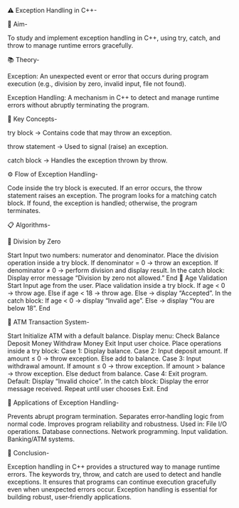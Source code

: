 ⚠️ Exception Handling in C++-

🎯 Aim-

To study and implement exception handling in C++, using try, catch, and throw to manage runtime errors gracefully.

📚 Theory-

Exception: An unexpected event or error that occurs during program execution (e.g., division by zero, invalid input, file not found).

Exception Handling: A mechanism in C++ to detect and manage runtime errors without abruptly terminating the program.

🔑 Key Concepts-

try block → Contains code that may throw an exception.

throw statement → Used to signal (raise) an exception.

catch block → Handles the exception thrown by throw.

⚙️ Flow of Exception Handling-

Code inside the try block is executed.
If an error occurs, the throw statement raises an exception.
The program looks for a matching catch block.
If found, the exception is handled; otherwise, the program terminates.

📋 Algorithms-

🧾 Division by Zero

Start
Input two numbers: numerator and denominator.
Place the division operation inside a try block.
If denominator = 0 → throw an exception.
If denominator ≠ 0 → perform division and display result.
In the catch block:
Display error message “Division by zero not allowed.”
End
🧾 Age Validation
Start
Input age from the user.
Place validation inside a try block.
If age < 0 → throw age.
Else if age < 18 → throw age.
Else → display “Accepted”.
In the catch block:
If age < 0 → display “Invalid age”.
Else → display “You are below 18”.
End

🧾 ATM Transaction System-

Start
Initialize ATM with a default balance.
Display menu:
Check Balance
Deposit Money
Withdraw Money
Exit
Input user choice.
Place operations inside a try block:
Case 1: Display balance.
Case 2: Input deposit amount.
If amount ≤ 0 → throw exception.
Else add to balance.
Case 3: Input withdrawal amount.
If amount ≤ 0 → throw exception.
If amount > balance → throw exception.
Else deduct from balance.
Case 4: Exit program.
Default: Display “Invalid choice”.
In the catch block:
Display the error message received.
Repeat until user chooses Exit.
End

🚀 Applications of Exception Handling-

Prevents abrupt program termination.
Separates error‑handling logic from normal code.
Improves program reliability and robustness.
Used in:
File I/O operations.
Database connections.
Network programming.
Input validation.
Banking/ATM systems.

🧠 Conclusion-

Exception handling in C++ provides a structured way to manage runtime errors.
The keywords try, throw, and catch are used to detect and handle exceptions.
It ensures that programs can continue execution gracefully even when unexpected errors occur.
Exception handling is essential for building robust, user‑friendly applications.
